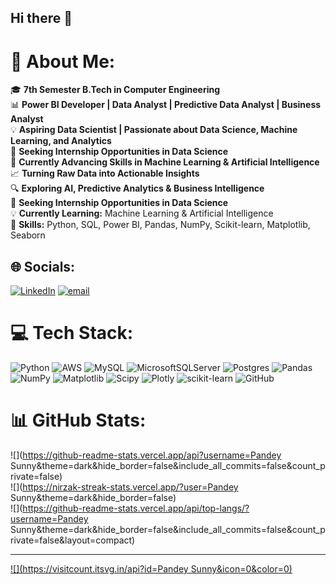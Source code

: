 ## Hi there 👋
# 💫 About Me:
🎓 **7th Semester B.Tech in Computer Engineering**  
📊 **Power BI Developer | Data Analyst | Predictive Data Analyst | Business Analyst**  
💡 **Aspiring Data Scientist | Passionate about Data Science, Machine Learning, and Analytics**  
🎯 **Seeking Internship Opportunities in Data Science**  
🌱 **Currently Advancing Skills in Machine Learning & Artificial Intelligence**  
📈 **Turning Raw Data into Actionable Insights**  
🔍 **Exploring AI, Predictive Analytics & Business Intelligence**  
🎯 **Seeking Internship Opportunities in Data Science**  
💡 **Currently Learning:** Machine Learning & Artificial Intelligence  
📌 **Skills:** Python, SQL, Power BI, Pandas, NumPy, Scikit-learn, Matplotlib, Seaborn


## 🌐 Socials:
[![LinkedIn](https://img.shields.io/badge/LinkedIn-%230077B5.svg?logo=linkedin&logoColor=white)](https://linkedin.com/in/https://www.linkedin.com/in/pandey-sunny-74025b260/) [![email](https://img.shields.io/badge/Email-D14836?logo=gmail&logoColor=white)](mailto:pandeysunny7087@gmail.com) 

# 💻 Tech Stack:
![Python](https://img.shields.io/badge/python-3670A0?style=for-the-badge&logo=python&logoColor=ffdd54) ![AWS](https://img.shields.io/badge/AWS-%23FF9900.svg?style=for-the-badge&logo=amazon-aws&logoColor=white) ![MySQL](https://img.shields.io/badge/mysql-4479A1.svg?style=for-the-badge&logo=mysql&logoColor=white) ![MicrosoftSQLServer](https://img.shields.io/badge/Microsoft%20SQL%20Server-CC2927?style=for-the-badge&logo=microsoft%20sql%20server&logoColor=white) ![Postgres](https://img.shields.io/badge/postgres-%23316192.svg?style=for-the-badge&logo=postgresql&logoColor=white) ![Pandas](https://img.shields.io/badge/pandas-%23150458.svg?style=for-the-badge&logo=pandas&logoColor=white) ![NumPy](https://img.shields.io/badge/numpy-%23013243.svg?style=for-the-badge&logo=numpy&logoColor=white) ![Matplotlib](https://img.shields.io/badge/Matplotlib-%23ffffff.svg?style=for-the-badge&logo=Matplotlib&logoColor=black) ![Scipy](https://img.shields.io/badge/SciPy-%230C55A5.svg?style=for-the-badge&logo=scipy&logoColor=%white) ![Plotly](https://img.shields.io/badge/Plotly-%233F4F75.svg?style=for-the-badge&logo=plotly&logoColor=white) ![scikit-learn](https://img.shields.io/badge/scikit--learn-%23F7931E.svg?style=for-the-badge&logo=scikit-learn&logoColor=white) ![GitHub](https://img.shields.io/badge/github-%23121011.svg?style=for-the-badge&logo=github&logoColor=white)
# 📊 GitHub Stats:
![](https://github-readme-stats.vercel.app/api?username=Pandey Sunny&theme=dark&hide_border=false&include_all_commits=false&count_private=false)<br/>
![](https://nirzak-streak-stats.vercel.app/?user=Pandey Sunny&theme=dark&hide_border=false)<br/>
![](https://github-readme-stats.vercel.app/api/top-langs/?username=Pandey Sunny&theme=dark&hide_border=false&include_all_commits=false&count_private=false&layout=compact)

---
[![](https://visitcount.itsvg.in/api?id=Pandey Sunny&icon=0&color=0)](https://visitcount.itsvg.in)

<!-- Proudly created with GPRM ( https://gprm.itsvg.in ) -->
